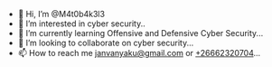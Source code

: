 - 👋 Hi, I’m @M4t0b4k3l3
- 👀 I’m interested in cyber security..
- 🌱 I’m currently learning Offensive and Defensive Cyber Security...
- 💞️ I’m looking to collaborate on cyber security...
- 📫 How to reach me janvanyaku@gmail.com or [+26662320704](https://wa.me/qr/54CGU5QLI6XFO1)...

<!---
JanVanYaku/JanVanYaku is a ✨ special ✨ repository because its `README.md` (this file) appears on your GitHub profile.
You can click the Preview link to take a look at your changes.
--->
